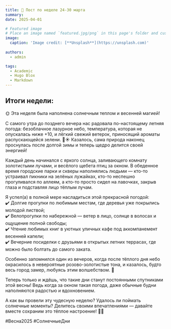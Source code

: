 ```yaml
---
title: 🎉 Пост по неделе 24-30 марта
summary: 
date: 2025-04-01

# Featured image
# Place an image named `featured.jpg/png` in this page's folder and customize its options here.
image:
  caption: 'Image credit: [**Unsplash**](https://unsplash.com)'
  
authors:
  - admin

tags:
  - Academic
  - Hugo Blox
  - Markdown
---
```


## Итоги недели:

🌞 Эта неделя была наполнена солнечным теплом и весенней магией!

С самого утра до позднего вечера нас радовала по-настоящему летняя погода: безоблачное лазурное небо, температура, которая не опускалась ниже +10, и лёгкий свежий ветерок, приносящий ароматы распускающейся зелени. 🌿☀️ Казалось, сама природа наконец проснулась после долгой зимы и теперь щедро делится своей энергией!  

Каждый день начинался с яркого солнца, заливающего комнату золотистыми лучами, и весёлого щебета птиц за окном. В обеденное время городские парки и скверы наполнялись людьми — кто-то устраивал пикники на зелёных лужайках, кто-то неспешно прогуливался по аллеям, а кто-то просто сидел на лавочках, закрыв глаза и подставляя лицо тёплым лучам.  

Я успел(а) в полной мере насладиться этой прекрасной погодой:  
✔️ Долгие прогулки по любимым местам, где деревья уже покрылись молодой листвой;  
✔️ Велопрогулки по набережной — ветер в лицо, солнце в волосах и ощущение полной свободы;  
✔️ Чтение любимых книг в уютных уличных кафе под аккомпанемент весенней капели;  
✔️ Вечерние посиделки с друзьями в открытых летних террасах, где можно было болтать до самого заката.  

Особенно запомнился один из вечеров, когда после тёплого дня небо окрасилось в невероятные розово-золотистые тона, и казалось, будто весь город замер, любуясь этим волшебством. 🌇  

Теперь только и ждёшь, что такие дни станут постоянными спутниками этой весны! Ведь когда за окном такая погода, даже обычные будни наполняются радостью и вдохновением.  

А как вы провели эту чудесную неделю? Удалось ли поймать солнечные моменты? Делитесь своими впечатлениями — давайте вместе сохраним это тёплое настроение! 💛✨  

#Весна2025 #СолнечныеДни 
